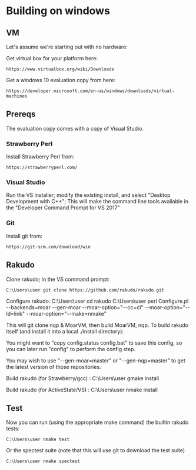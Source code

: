 # Building on windows

## VM

Let's assume we're starting out with no hardware:

Get virtual box for your platform here:

    https://www.virtualbox.org/wiki/Downloads

Get a windows 10 evaluation copy from here:

    https://developer.microsoft.com/en-us/windows/downloads/virtual-machines

## Prereqs

The evaluation copy comes with a copy of Visual Studio.

### Strawberry Perl

Install Strawberry Perl from:

    https://strawberryperl.com/

### Visual Studio

Run the VS installer; modify the existing install, and select "Desktop
Development with C++"; This will make the command line tools available
in the "Developer Command Prompt for VS 2017"

### Git

Install git from:

    https://git-scm.com/download/win

## Rakudo

Clone rakudo; in the VS command prompt:

    C:\Users\user git clone https://github.com/rakudo/rakudo.git

Configure rakudo:
    C:\Users\user cd rakudo
    C:\Users\user perl Configure.pl --backends=moar --gen-moar --moar-option="--cc=cl" --moar-option="--ld=link" --moar-option="--make=nmake"

This will git clone nqp & MoarVM, then build MoarVM, nqp.
To build rakudo itself (and install it into a local ./install directory):

You might want to "copy config.status config.bat" to save this config, so
you can later run "config" to perform the config step.

You may wish to use "--gen-moar=master" or "--gen-nqp=master" to get the
latest version of those repositories.

Build rakudo (for Strawberry/gcc) :
    C:\Users\user gmake install

Build rakudo (for ActiveState/VS) :
    C:\Users\user nmake install

## Test

Now you can run (using the appropriate make command) the
builtin rakudo tests:

    C:\Users\user nmake test

Or the spectest suite (note that this will use git to download the
test suite)

    C:\Users\user nmake spectest

